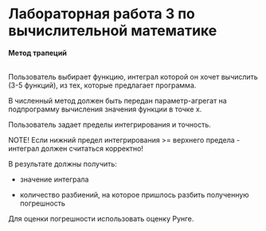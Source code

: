 # Лабораторная работа 3 по вычислительной математике

**Метод трапеций**</br></br>

Пользователь выбирает функцию, интеграл которой он хочет вычислить (3-5 функций), из тех, которые предлагает программа.

В численный метод должен быть передан параметр-агрегат на подпрограмму вычисления значения функции в точке x.

Пользователь задает пределы интегрирования и точность. 

NOTE! Если нижний предел интегрирования >= верхнего предела - интеграл должен считаться корректно!

В результате должны получить:

* значение интеграла

* количество разбиений, на которое пришлось разбить полученную погрешность 


Для оценки погрешности использовать оценку Рунге.
